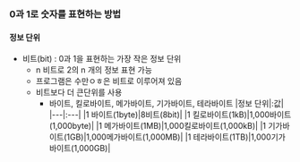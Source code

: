 ### 0과 1로 숫자를 표현하는 방법
#### 정보 단위
- 비트(bit) : 0과 1을 표현하는 가장 작은 정보 단위
  * n 비트로 2의 n 개의 정보 표현 가능
  * 프로그램은 수만ㅇㅎ은 비트로 이루어져 있음
  * 비트보다 더 큰단위를 사용
    * 바이트, 킬로바이트, 메가바이트, 기가바이트, 테라바이트 
|정보 단위|:값|
|---|:---|
|1 바이트(1byte)|8비트(8bit)|
|1 킬로바이트(1kB)|1,000바이트(1,000byte)|
|1 메가바이트(1MB)|1,000킬로바이트(1,000kB)|
|1 기가바이트(1GB)|1,000메가바이트(1,000MB)|
|1 테라바이트(1TB)|1,000기가바이트(1,000GB)|

